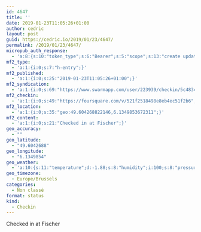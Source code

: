 ```yaml
---
id: 4647
title: ''
date: 2019-01-23T11:05:26+01:00
author: cedric
layout: post
guid: https://cedric.io/2019/01/23/4647/
permalink: /2019/01/23/4647/
micropub_auth_response:
  - 'a:8:{s:10:"token_type";s:6:"Bearer";s:5:"scope";s:13:"create update";s:2:"me";s:18:"https://cedric.io/";s:9:"issued_by";s:45:"https://cedric.io/wp-json/indieauth/1.0/token";s:9:"client_id";s:27:"https://ownyourswarm.p3k.io";s:9:"issued_at";i:1542614471;s:4:"user";i:1;s:13:"last_accessed";i:1548237944;}'
mf2_type:
  - 'a:1:{i:0;s:7:"h-entry";}'
mf2_published:
  - 'a:1:{i:0;s:25:"2019-01-23T11:05:26+01:00";}'
mf2_syndication:
  - 'a:1:{i:0;s:69:"https://www.swarmapp.com/user/223939/checkin/5c483c668fb09e0039abf847";}'
mf2_checkin:
  - 'a:1:{i:0;s:49:"https://foursquare.com/v/521f2518498e8eb4ec51f2b6";}'
mf2_location:
  - 'a:1:{i:0;s:35:"geo:49.604268822146,6.1349853672311";}'
mf2_content:
  - 'a:1:{i:0;s:21:"Checked in at Fischer";}'
geo_accuracy:
  - ""
geo_latitude:
  - "49.6042688"
geo_longitude:
  - "6.1349854"
geo_weather:
  - 'a:10:{s:11:"temperature";d:-1.88;s:8:"humidity";i:100;s:8:"pressure";i:995;s:10:"cloudiness";i:75;s:4:"wind";a:2:{s:5:"speed";d:3.6;s:6:"degree";i:100;}s:7:"summary";s:4:"mist";s:4:"icon";s:10:"wi-showers";s:10:"visibility";i:1200;s:7:"sunrise";s:25:"2019-01-23T08:19:10+01:00";s:6:"sunset";s:25:"2019-01-23T17:15:16+01:00";}'
geo_timezone:
  - Europe/Brussels
categories:
  - Non classé
format: status
kind:
  - Checkin
---
```

Checked in at Fischer
